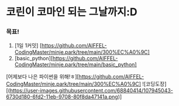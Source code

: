 # 코린이 코마인 되는 그날까지:D

### 목표! 

1. [1일 1커밋] [https://github.com/AIFFEL-CodingMaster/minje.park/tree/main/300%EC%A0%9C]
2. [basic_python][https://github.com/AIFFEL-CodingMaster/minje.park/tree/main/basic_python]

[어제보다 나은 파이썬을 위해!ㅎ][https://github.com/AIFFEL-CodingMaster/minje.park/tree/main/300%EC%A0%9C]
![코딩도장][(https://user-images.githubusercontent.com/68840414/107945043-6730d180-6fd2-11eb-9708-80f8da47141a.png)]

